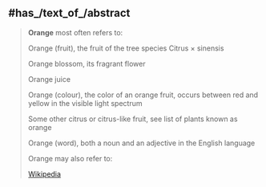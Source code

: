 

## #has_/text_of_/abstract 

> **Orange** most often refers to:
>
> 
>
> Orange (fruit), the fruit of the tree species  Citrus × sinensis
>
> Orange blossom, its fragrant flower
>
> Orange juice
>
> Orange (colour), the color of an orange fruit, occurs between red and yellow in the visible light spectrum
>
> Some other citrus or citrus-like fruit, see list of plants known as orange
>
> Orange (word), both a noun and an adjective in the English language
>
> Orange may also refer to:
>
> [Wikipedia](https://en.wikipedia.org/wiki/Orange) 


